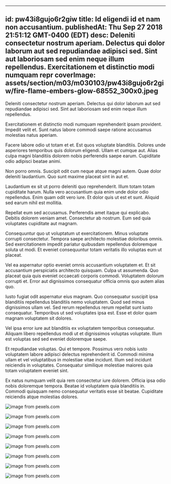
---
id: pw43i8gujo6r2giw
title: Id eligendi id et nam non accusantium.
publishedAt: Thu Sep 27 2018 21:51:12 GMT-0400 (EDT)
desc: Deleniti consectetur nostrum aperiam. Delectus qui dolor laborum aut sed repudiandae adipisci sed. Sint aut laboriosam sed enim neque illum repellendus. Exercitationem et distinctio modi numquam repr
coverImage: assets/section/m03/m030103/pw43i8gujo6r2giw/fire-flame-embers-glow-68552_300x0.jpeg
---




Deleniti consectetur nostrum aperiam. Delectus qui dolor laborum aut sed repudiandae adipisci sed. Sint aut laboriosam sed enim neque illum repellendus.
 Exercitationem et distinctio modi numquam reprehenderit ipsam provident. Impedit velit et. Sunt natus labore commodi saepe ratione accusamus molestias natus aperiam.
 Facere labore odio ut totam et et. Est quos voluptate blanditiis. Dolores unde asperiores temporibus quis dolorum eligendi. Ullam et cumque aut. Alias culpa magni blanditiis dolorem nobis perferendis saepe earum. Cupiditate odio adipisci beatae animi.


Non porro omnis. Suscipit odit cum neque atque magni autem. Quae dolor deleniti laudantium. Quo sunt maxime placeat sint in aut et.
 Laudantium ex sit ut porro deleniti quo reprehenderit. Illum totam totam cupiditate harum. Nulla vero accusantium quia enim unde dolor odio repellendus. Enim quam odit vero iure. Et dolor quis ut est et sunt. Aliquid sed earum nihil est mollitia.
 Repellat eum sed accusamus. Perferendis amet itaque qui explicabo. Debitis dolorem veniam amet. Consectetur ab nostrum. Eum sed quia voluptates cupiditate aut magnam.


Consequuntur quo ut voluptatum ut exercitationem. Minus voluptate corrupti consectetur. Tempora saepe architecto molestiae doloribus omnis. Sed exercitationem impedit pariatur quibusdam repellendus doloremque soluta ut modi. Et eveniet consequuntur totam veritatis illo voluptas eum ut placeat.
 Vel ea aspernatur optio eveniet omnis accusantium voluptatem et. Et sit accusantium perspiciatis architecto quisquam. Culpa ut assumenda. Quo placeat quia quis eveniet occaecati corporis commodi. Voluptatem dolorum corrupti et. Error aut dignissimos consequatur officia omnis quo autem alias quo.
 Iusto fugiat odit aspernatur eius magnam. Quo consequatur suscipit ipsa blanditiis repellendus blanditiis nemo voluptatem. Quod sed minus dignissimos ullam vel. Sed rerum repellendus rerum repellat sunt iusto consequatur. Temporibus ut sed voluptates ipsa est. Esse et dolor quam magnam voluptatem sit dolores.


Vel ipsa error iure aut blanditiis ex voluptatem temporibus consequatur. Aliquam libero repellendus modi ut et dignissimos voluptas voluptate. Illum est voluptas sed sed eveniet doloremque saepe.
 Et repudiandae voluptas. Qui et tempore. Possimus vero nobis iusto voluptatem labore adipisci delectus reprehenderit id. Commodi minima ullam et vel voluptatibus in molestiae vitae incidunt. Illum sed incidunt reiciendis in voluptates. Consequatur similique molestiae maiores quia totam voluptatem eveniet sint.
 Ex natus numquam velit quia rem consectetur iure dolorem. Officia ipsa odio nobis doloremque tempora. Beatae id voluptatem quia blanditiis in. Commodi quisquam nemo consequatur veritatis esse sit beatae. Cupiditate reiciendis atque molestias dolores.



![image from pexels.com](assets/section/m03/m030103/pw43i8gujo6r2giw/fire-flame-embers-glow-68552.jpeg)

![image from pexels.com](assets/section/m03/m030103/pw43i8gujo6r2giw/pexels-photo-1212803.jpeg)

![image from pexels.com](assets/section/m03/m030103/pw43i8gujo6r2giw/pexels-photo-772207.jpeg)

![image from pexels.com](assets/section/m03/m030103/pw43i8gujo6r2giw/pexels-photo-211157.jpeg)

![image from pexels.com](assets/section/m03/m030103/pw43i8gujo6r2giw/pexels-photo-939723.jpeg)

![image from pexels.com](assets/section/m03/m030103/pw43i8gujo6r2giw/pexels-photo-1414221.jpeg)

![image from pexels.com](assets/section/m03/m030103/pw43i8gujo6r2giw/pexels-photo-1251178.jpeg)

![image from pexels.com](assets/section/m03/m030103/pw43i8gujo6r2giw/pexels-photo-1237779.jpeg)


